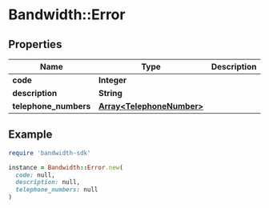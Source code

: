 # Bandwidth::Error

## Properties

| Name | Type | Description | Notes |
| ---- | ---- | ----------- | ----- |
| **code** | **Integer** |  | [optional] |
| **description** | **String** |  | [optional] |
| **telephone_numbers** | [**Array&lt;TelephoneNumber&gt;**](TelephoneNumber.md) |  | [optional] |

## Example

```ruby
require 'bandwidth-sdk'

instance = Bandwidth::Error.new(
  code: null,
  description: null,
  telephone_numbers: null
)
```

